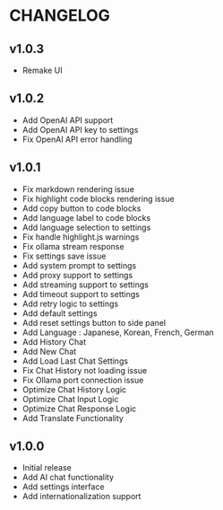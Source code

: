 # CHANGELOG

## v1.0.3
- Remake UI

## v1.0.2
- Add OpenAI API support
- Add OpenAI API key to settings
- Fix OpenAI API error handling

## v1.0.1

- Fix markdown rendering issue
- Fix highlight code blocks rendering issue
- Add copy button to code blocks
- Add language label to code blocks
- Add language selection to settings
- Fix handle highlight.js warnings
- Fix ollama stream response
- Fix settings save issue
- Add system prompt to settings
- Add proxy support to settings
- Add streaming support to settings
- Add timeout support to settings
- Add retry logic to settings
- Add default settings
- Add reset settings button to side panel
- Add Language : Japanese, Korean, French, German
- Add History Chat
- Add New Chat
- Add Load Last Chat Settings
- Fix Chat History not loading issue
- Fix Ollama port connection issue
- Optimize Chat History Logic
- Optimize Chat Input Logic
- Optimize Chat Response Logic
- Add Translate Functionality


## v1.0.0

- Initial release
- Add AI chat functionality
- Add settings interface
- Add internationalization support

